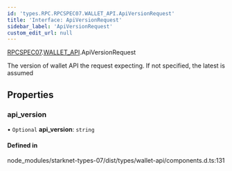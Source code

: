 ```yaml
---
id: 'types.RPC.RPCSPEC07.WALLET_API.ApiVersionRequest'
title: 'Interface: ApiVersionRequest'
sidebar_label: 'ApiVersionRequest'
custom_edit_url: null
---
```


[RPCSPEC07](../namespaces/types.RPC.RPCSPEC07.md).[WALLET_API](../namespaces/types.RPC.RPCSPEC07.WALLET_API.md).ApiVersionRequest

The version of wallet API the request expecting. If not specified, the latest is assumed

## Properties

### api_version

• `Optional` **api_version**: `string`

#### Defined in

node_modules/starknet-types-07/dist/types/wallet-api/components.d.ts:131
